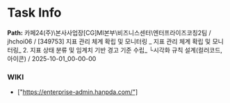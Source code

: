 # Task Info

**Path:** 카페24(주)\본사사업장\[CG]MI본부\비즈니스센터\엔터프라이즈코칭2팀 / jhchoi06 / [349753] 지표 관리 체계 확립 및 모니터링 _ 지표 관리 체계 확립 및 모니터링_ 2. 지표 상태 분류 및 임계치 기반 경고 기준 수립_ └시각화 규칙 설계(컬러코드, 아이콘) / 2025-10-01_00-00-00

### WIKI
- ["https://enterprise-admin.hanpda.com/"]

